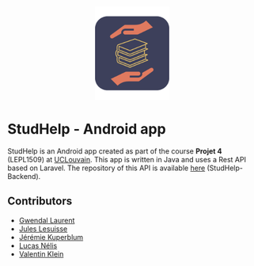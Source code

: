 <p align="center">
<img src="https://raw.githubusercontent.com/vaklein/StudHelp-Android/main/LogoStudHelp.png"  
alt="Markdown Monster icon"  
width=150px height=189px />
<p/>

# StudHelp - Android app

StudHelp is an Android app created as part of the course **Projet 4** (LEPL1509) at [UCLouvain](https://uclouvain.be). This app is written in Java and uses a Rest API based on Laravel. The repository of this API is available [here](https://github.com/GwendalLaurent/StudHelp-Backend) (StudHelp-Backend).

## Contributors

 - [Gwendal Laurent](https://github.com/GwendalLaurent)
 - [Jules Lesuisse](https://github.com/Julesuisse)
 - [Jérémie Kuperblum](https://github.com/jek1506)
 - [Lucas Nélis](https://github.com/lunelis)
 - [Valentin Klein](https://github.com/vaklein)
